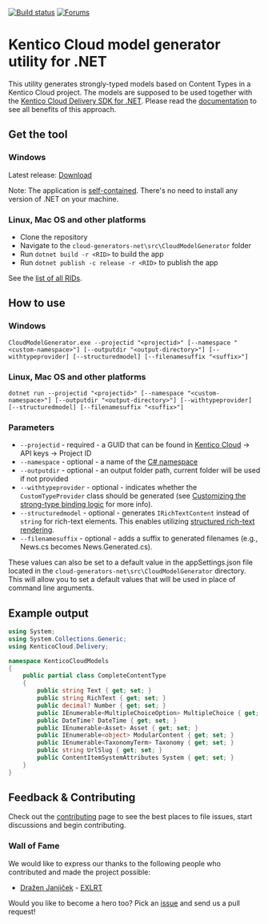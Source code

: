 [![Build status](https://ci.appveyor.com/api/projects/status/t6dgpiamopwugu8v/branch/master?svg=true)](https://ci.appveyor.com/project/kentico/cloud-generators-net/branch/master)
[![Forums](https://img.shields.io/badge/chat-on%20forums-orange.svg)](https://forums.kenticocloud.com)

# Kentico Cloud model generator utility for .NET

This utility generates strongly-typed models based on Content Types in a Kentico Cloud project. The models are supposed to be used together with the [Kentico Cloud Delivery SDK for .NET](https://github.com/Kentico/delivery-sdk-net). Please read the [documentation](https://github.com/Kentico/delivery-sdk-net/wiki/Working-with-Strongly-Typed-Models-(aka-Code-First-Approach)#customizing-the-strong-type-binding-logic) to see all benefits of this approach.


## Get the tool

### Windows

Latest release: [Download](https://github.com/Kentico/cloud-generators-net/releases/latest)

Note: The application is [self-contained](https://www.hanselman.com/blog/SelfcontainedNETCoreApplications.aspx). There's no need to install any version of .NET on your machine.

### Linux, Mac OS and other platforms

* Clone the repository
* Navigate to the `cloud-generators-net\src\CloudModelGenerator` folder
* Run `dotnet build -r <RID>` to build the app
* Run `dotnet publish -c release -r <RID>` to publish the app

See the [list of all RIDs](https://docs.microsoft.com/en-us/dotnet/articles/core/rid-catalog).

## How to use

### Windows

```
CloudModelGenerator.exe --projectid "<projectid>" [--namespace "<custom-namespace>"] [--outputdir "<output-directory>"] [--withtypeprovider] [--structuredmodel] [--filenamesuffix "<suffix>"]
```

### Linux, Mac OS and other platforms
```
dotnet run --projectid "<projectid>" [--namespace "<custom-namespace>"] [--outputdir "<output-directory>"] [--withtypeprovider] [--structuredmodel] [--filenamesuffix "<suffix>"]
```

### Parameters
- `--projectid` - required - a GUID that can be found in [Kentico Cloud](https://app.kenticocloud.com) -> API keys -> Project ID
- `--namespace` - optional - a name of the [C# namespace](https://msdn.microsoft.com/en-us/library/z2kcy19k.aspx)
- `--outputdir` - optional - an output folder path, current folder will be used if not provided
- `--withtypeprovider` - optional - indicates whether the `CustomTypeProvider` class should be generated (see [Customizing the strong-type binding logic](https://github.com/Kentico/delivery-sdk-net/wiki/Working-with-Strongly-Typed-Models-(aka-Code-First-Approach)#customizing-the-strong-type-binding-logic) for more info).
- `--structuredmodel` - optional - generates `IRichTextContent` instead of `string` for rich-text elements. This enables utilizing [structured rich-text rendering](https://github.com/Kentico/delivery-sdk-net/wiki/Structured-Rich-text-rendering).
- `--filenamesuffix` - optional - adds a suffix to generated filenames (e.g., News.cs becomes News.Generated.cs).

These values can also be set to a default value in the appSettings.json file located in the `cloud-generators-net\src\CloudModelGenerator` directory. This will allow you to set a default values that will be used in place of command line arguments.


## Example output

```csharp
using System;
using System.Collections.Generic;
using KenticoCloud.Delivery;

namespace KenticoCloudModels
{
    public partial class CompleteContentType
    {
        public string Text { get; set; }
        public string RichText { get; set; }
        public decimal? Number { get; set; }
        public IEnumerable<MultipleChoiceOption> MultipleChoice { get; set; }
        public DateTime? DateTime { get; set; }
        public IEnumerable<Asset> Asset { get; set; }
        public IEnumerable<object> ModularContent { get; set; }
        public IEnumerable<TaxonomyTerm> Taxonomy { get; set; }
        public string UrlSlug { get; set; }
        public ContentItemSystemAttributes System { get; set; }
    }
}
```

## Feedback & Contributing
Check out the [contributing](https://github.com/Kentico/cloud-generators-net/blob/master/CONTRIBUTING.md) page to see the best places to file issues, start discussions and begin contributing.

### Wall of Fame
We would like to express our thanks to the following people who contributed and made the project possible:

- [Dražen Janjiček](https://github.com/djanjicek) - [EXLRT](http://www.exlrt.com/) 

Would you like to become a hero too? Pick an [issue](https://github.com/Kentico/cloud-generators-net/issues) and send us a pull request!

